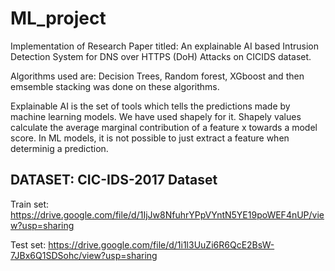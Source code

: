 # ML_project
Implementation of Research Paper titled: An explainable AI based Intrusion Detection System for DNS over HTTPS (DoH) Attacks on CICIDS dataset.

Algorithms used are: Decision Trees, Random forest, XGboost and then emsemble stacking was done on these algorithms.

Explainable AI is the set of tools which tells the predictions made by machine learning models. We have used shapely for it.
Shapely values calculate the average marginal contribution of a feature x towards a model score. In ML models, it is not possible to just extract a feature when determinig a prediction. 

DATASET:
CIC-IDS-2017 Dataset
-----------------------
Train set: https://drive.google.com/file/d/1IjJw8NfuhrYPpVYntN5YE19poWEF4nUP/view?usp=sharing

Test set: https://drive.google.com/file/d/1i1l3UuZi6R6QcE2BsW-7JBx6Q1SDSohc/view?usp=sharing
